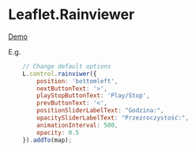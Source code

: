 # Leaflet.Rainviewer

[Demo](https://mwasil.github.io/Leaflet.Rainviewer/demo/)

E.g.

````js
    // Change default options
    L.control.rainviwer({ 
        position: 'bottomleft',
        nextButtonText: '>',
        playStopButtonText: 'Play/Stop',
        prevButtonText: '<',
        positionSliderLabelText: "Godzina:",
        opacitySliderLabelText: "Przezroczystość:",
        animationInterval: 500,
        opacity: 0.5
    }).addTo(map);
````
